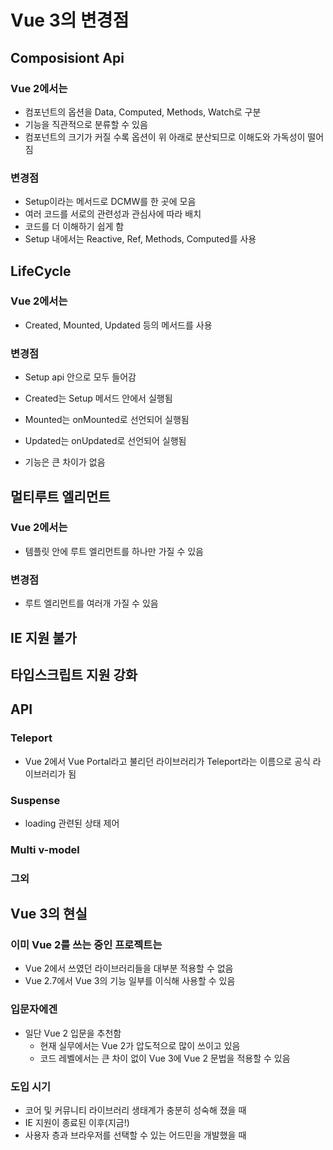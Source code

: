 # Vue 3의 변경점

## Composisiont Api

### Vue 2에서는

- 컴포넌트의 옵션을 Data, Computed, Methods, Watch로 구분
- 기능을 직관적으로 분류할 수 있음
- 컴포넌트의 크기가 커질 수록 옵션이 위 아래로 분산되므로 이해도와 가독성이 떨어짐

### 변경점

- Setup이라는 메서드로 DCMW를 한 곳에 모음
- 여러 코드를 서로의 관련성과 관심사에 따라 배치
- 코드를 더 이해하기 쉽게 함 
- Setup 내에서는 Reactive, Ref, Methods, Computed를 사용



## LifeCycle

### Vue 2에서는

- Created, Mounted, Updated 등의 메서드를 사용

### 변경점

- Setup api 안으로 모두 들어감
- Created는 Setup 메서드 안에서 실행됨
- Mounted는 onMounted로 선언되어 실행됨
- Updated는 onUpdated로 선언되어 실행됨

- 기능은 큰 차이가 없음



## 멀티루트 엘리먼트

### Vue 2에서는

- 템플릿 안에 루트 엘리먼트를 하나만 가질 수 있음

### 변경점

- 루트 엘리먼트를 여러개 가질 수 있음



## IE 지원 불가



## 타입스크립트 지원 강화



## API

### Teleport

- Vue 2에서 Vue Portal라고 불리던 라이브러리가 Teleport라는 이름으로 공식 라이브러리가 됨

### Suspense

- loading 관련된 상태 제어

### Multi v-model

### 그외



## Vue 3의 현실

### 이미 Vue 2를 쓰는 중인 프로젝트는

- Vue 2에서 쓰였던 라이브러리들을 대부분 적용할 수 없음
- Vue 2.7에서 Vue 3의 기능 일부를 이식해 사용할 수 있음

### 입문자에겐

- 일단 Vue 2 입문을 추천함
  - 현재 실무에서는 Vue 2가 압도적으로 많이 쓰이고 있음
  - 코드 레벨에서는 큰 차이 없이 Vue 3에 Vue 2 문법을 적용할 수 있음

### 도입 시기

- 코어 및 커뮤니티 라이브러리 생태계가 충분히 성숙해 졌을 때
- IE 지원이 종료된 이후(지금!)
- 사용자 층과 브라우저를 선택할 수 있는 어드민을 개발했을 때